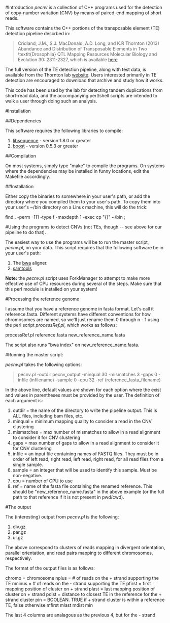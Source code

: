 #Introduction
_pecnv_ is a collection of C++ programs used for the detection of copy-number variation (CNV) by means of paired-end mapping of short reads.  

This software contains the C++ portions of the transposable element (TE) detection pipeline descrbed in:
> Cridland, J.M., S.J. MacDonald, A.D. Long, and K.R Thornton (2013) Abundance and Distribution of Transposable Elements in Two \textit{Drosophila} QTL Mapping Resources  Molecular Biology and Evolution 30: 2311-2327, which is available [here](http://mbe.oxfordjournals.org/content/30/10/2311.full)

The full version of the TE detection pipeline, along with test data, is available from the Thornton lab [website](http://www.molpopgen.org/tepipeline/line99_example.tar.gz).  Users interested primarily in TE detection are encouraged to download that archive and study how it works.

This code has been used by the lab for detecting tandem duplications from short-read data, and the accompanying perl/shell scripts are intended to walk a user through doing such an analysis.

#Installation

##Dependencies

This software requires the following libraries to compile:

1. [libsequence](http://www.github.com/molpopgen/libsequence) - version 1.8.0 or greater
2. [boost](http://www.boost.org) - version 0.5.3 or greater

##Compilation

On most systems, simply type "make" to compile the programs.  On systems where the dependencies may be installed in funny locations, edit the Makefile accordingly.

##Installation

Either copy the binaries to somewhere in your user's path, or add the directory where you compiled them to your user's path.  To copy them into your user's ~/bin directory on a Linux machine, this will do the trick:

find . -perm -111 -type f -maxdepth 1 -exec cp "{}" ~/bin \;

#Using the programs to detect CNVs (not TEs, though -- see above for our pipeline to do that).

The easiest way to use the programs will be to run the master script, _pecnv.pl_, on your data.  This script requires that the following software be in your user's path:

1. The [bwa](http://bio-bwa.sourceforge.net/) aligner.
2. [samtools](http://samtools.sourceforge.net/)

__Note:__ the _pecnv.pl_ script uses ForkManager to attempt to make more effective use of CPU resources during several of the steps.  Make sure that this perl module is installed on your system!

#Processing the reference genome

I assume that you have a reference genome in fasta format.  Let's call it reference.fasta.  Different systems have different conventions for how chromosomes are named, so we'll just rename them 0 through n - 1 using the perl script _processRef.pl_, which works as follows:

processRef.pl reference.fasta new_reference_name.fasta

The script also runs "bwa index" on new_reference_name.fasta.

#Running the master script:

_pecnv.pl_ takes the following options:

> pecnv.pl -outdir pecnv_output -minqual 30 -mismatches 3 -gaps 0 -infile (infilename) -sample 0 -cpu 32 -ref (reference_fasta_filename)

In the above line, default values are shown for each option where the exist and values in parentheses must be provided by the user.  The definition of each argument is:

1. outdir = the name of the directory to write the pipeline output.  This is ALL files, including bam files, etc.
2. minqual = minimum mapping quality to consider a read in the CNV clustering
3. mismatches = max number of mismatches to allow in a read alignment to consider it for CNV clustering
4. gaps = max number of gaps to allow in a read alignment to consider it for CNV clustering
5. infile = an input file containing names of FASTQ files.  They must be in order of left read, right read, left read, right read, for all read files from a single sample.
6. sample = an integer that will be used to identify this sample.  Must be non-negative.
7. cpu = number of CPU to use
8. ref = name of the fasta file containing the renamed reference.  This should be "new_reference_name.fasta" in the above example (or the full path to that reference if it is not present in pwd/cwd).

#The output

The (interesting) output from _pecnv.pl_ is the following:

1. div.gz
2. par.gz
3. ul.gz

The above correspond to clusters of reads mapping in divergent orientation, parallel orientation, and read pairs mapping to different chromosomes, respectively.

The format of the output files is as follows:

chromo = chromosome
nplus = # of reads on the + strand supporting the TE
nminus = # of reads on the - strand supporting the TE
pfirst = first mapping position of cluster on + strand
plast = last mapping position of cluster on + strand
pdist = distance to closest TE in the reference for the + strand cluster
pin = BOOLEAN.  TRUE if + strand cluster is within a reference TE, false otherwise
mfirst
mlast
mdist
min

The last 4 columns are analagous as the previous 4, but for the - strand

